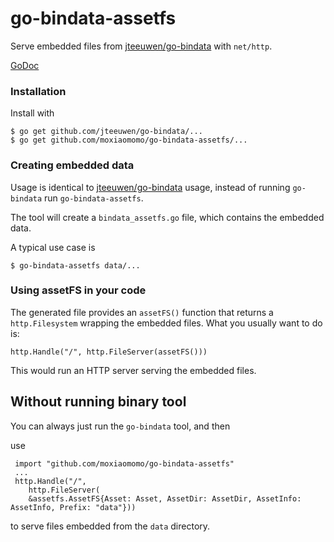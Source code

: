 # go-bindata-assetfs

Serve embedded files from [jteeuwen/go-bindata](https://github.com/jteeuwen/go-bindata) with `net/http`.

[GoDoc](http://godoc.org/github.com/elazarl/go-bindata-assetfs)

### Installation

Install with

    $ go get github.com/jteeuwen/go-bindata/...
    $ go get github.com/moxiaomomo/go-bindata-assetfs/...

### Creating embedded data

Usage is identical to [jteeuwen/go-bindata](https://github.com/jteeuwen/go-bindata) usage,
instead of running `go-bindata` run `go-bindata-assetfs`.

The tool will create a `bindata_assetfs.go` file, which contains the embedded data.

A typical use case is

    $ go-bindata-assetfs data/...

### Using assetFS in your code

The generated file provides an `assetFS()` function that returns a `http.Filesystem`
wrapping the embedded files. What you usually want to do is:

    http.Handle("/", http.FileServer(assetFS()))

This would run an HTTP server serving the embedded files.

## Without running binary tool

You can always just run the `go-bindata` tool, and then

use

     import "github.com/moxiaomomo/go-bindata-assetfs"
     ...
     http.Handle("/",
        http.FileServer(
        &assetfs.AssetFS{Asset: Asset, AssetDir: AssetDir, AssetInfo: AssetInfo, Prefix: "data"}))

to serve files embedded from the `data` directory.
